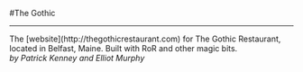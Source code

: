 #The Gothic
<hr/>
The [website](http://thegothicrestaurant.com) for The Gothic Restaurant, located in Belfast, Maine. 
Built with RoR and other magic bits.
<br/>
<em>by Patrick Kenney and Elliot Murphy</em>
